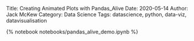 Title: Creating Animated Plots with Pandas_Alive
Date: 2020-05-14
Author: Jack McKew
Category: Data Science
Tags: datascience, python, data-viz, datavisualisation

{% notebook notebooks/pandas_alive_demo.ipynb %}
